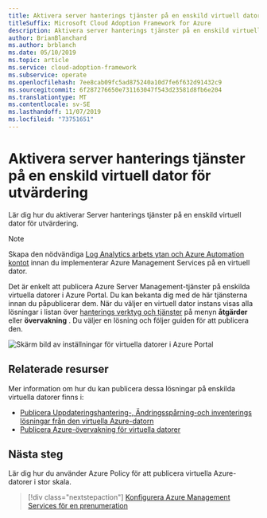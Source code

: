 ```yaml
---
title: Aktivera server hanterings tjänster på en enskild virtuell dator för utvärdering
titleSuffix: Microsoft Cloud Adoption Framework for Azure
description: Aktivera server hanterings tjänster på en enskild virtuell dator för utvärdering
author: BrianBlanchard
ms.author: brblanch
ms.date: 05/10/2019
ms.topic: article
ms.service: cloud-adoption-framework
ms.subservice: operate
ms.openlocfilehash: 7ee8cab09fc5ad875240a10d7fe6f632d91432c9
ms.sourcegitcommit: 6f287276650e731163047f543d23581d8fb6e204
ms.translationtype: MT
ms.contentlocale: sv-SE
ms.lasthandoff: 11/07/2019
ms.locfileid: "73751651"
---
```

# <a name="enable-server-management-services-on-a-single-vm-for-evaluation"></a>Aktivera server hanterings tjänster på en enskild virtuell dator för utvärdering

Lär dig hur du aktiverar Server hanterings tjänster på en enskild virtuell dator för utvärdering.

> [!NOTE]
> Skapa den nödvändiga [Log Analytics arbets ytan och Azure Automation kontot](./prerequisites.md#create-a-workspace-and-automation-account) innan du implementerar Azure Management Services på en virtuell dator.

Det är enkelt att publicera Azure Server Management-tjänster på enskilda virtuella datorer i Azure Portal. Du kan bekanta dig med de här tjänsterna innan du påpublicerar dem. När du väljer en virtuell dator instans visas alla lösningar i listan över [hanterings verktyg och tjänster](./tools-services.md) på menyn **åtgärder** eller **övervakning** . Du väljer en lösning och följer guiden för att publicera den.

![Skärm bild av inställningar för virtuella datorer i Azure Portal](./media/onboarding-single-vm.png)

## <a name="related-resources"></a>Relaterade resurser

Mer information om hur du kan publicera dessa lösningar på enskilda virtuella datorer finns i:

- [Publicera Uppdateringshantering-, Ändringsspårning-och inventerings lösningar från den virtuella Azure-datorn](https://docs.microsoft.com/azure/automation/automation-onboard-solutions-from-vm)
- [Publicera Azure-övervakning för virtuella datorer](https://docs.microsoft.com/azure/azure-monitor/insights/vminsights-enable-single-vm)

## <a name="next-steps"></a>Nästa steg

Lär dig hur du använder Azure Policy för att publicera virtuella Azure-datorer i stor skala.

> [!div class="nextstepaction"]
> [Konfigurera Azure Management Services för en prenumeration](./onboard-at-scale.md)

